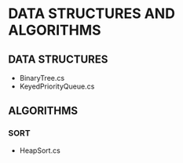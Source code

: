 # DATA STRUCTURES AND ALGORITHMS

## DATA STRUCTURES
* BinaryTree.cs
* KeyedPriorityQueue.cs

## ALGORITHMS

### SORT
* HeapSort.cs

